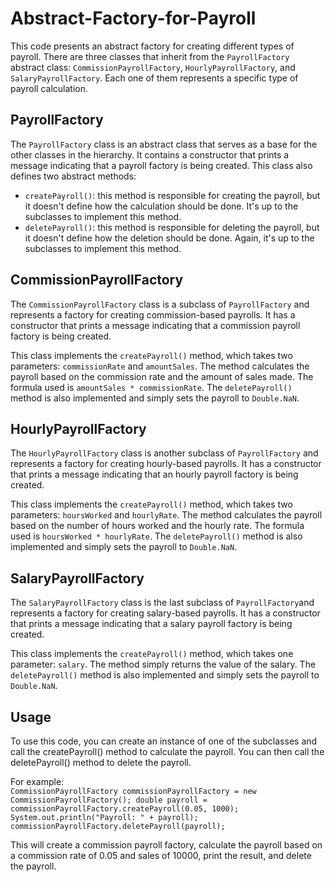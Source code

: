 # Abstract-Factory-for-Payroll
This code presents an abstract factory for creating different types of payroll. There are three classes that inherit from the `PayrollFactory` abstract class: `CommissionPayrollFactory`, `HourlyPayrollFactory`, and `SalaryPayrollFactory`. Each one of them represents a specific type of payroll calculation.

## PayrollFactory
The `PayrollFactory` class is an abstract class that serves as a base for the other classes in the hierarchy. It contains a constructor that prints a message indicating that a payroll factory is being created. This class also defines two abstract methods:

- `createPayroll()`: this method is responsible for creating the payroll, but it doesn't define how the calculation should be done. It's up to the subclasses to implement this method.
- `deletePayroll()`: this method is responsible for deleting the payroll, but it doesn't define how the deletion should be done. Again, it's up to the subclasses to implement this method.

## CommissionPayrollFactory
The `CommissionPayrollFactory` class is a subclass of `PayrollFactory` and represents a factory for creating commission-based payrolls. It has a constructor that prints a message indicating that a commission payroll factory is being created.

This class implements the `createPayroll()` method, which takes two parameters: `commissionRate` and `amountSales`. The method calculates the payroll based on the commission rate and the amount of sales made. The formula used is `amountSales * commissionRate`. The `deletePayroll()` method is also implemented and simply sets the payroll to `Double.NaN`.

## HourlyPayrollFactory
The `HourlyPayrollFactory` class is another subclass of `PayrollFactory` and represents a factory for creating hourly-based payrolls. It has a constructor that prints a message indicating that an hourly payroll factory is being created.

This class implements the `createPayroll()` method, which takes two parameters: `hoursWorked` and `hourlyRate`. The method calculates the payroll based on the number of hours worked and the hourly rate. The formula used is `hoursWorked * hourlyRate`. The `deletePayroll()` method is also implemented and simply sets the payroll to `Double.NaN`.

## SalaryPayrollFactory
The `SalaryPayrollFactory` class is the last subclass of `PayrollFactory`and represents a factory for creating salary-based payrolls. It has a constructor that prints a message indicating that a salary payroll factory is being created.

This class implements the `createPayroll()` method, which takes one parameter: `salary`. The method simply returns the value of the salary. The `deletePayroll()` method is also implemented and simply sets the payroll to `Double.NaN`.

## Usage
To use this code, you can create an instance of one of the subclasses and call the createPayroll() method to calculate the payroll. You can then call the deletePayroll() method to delete the payroll.

For example:<br>
`CommissionPayrollFactory commissionPayrollFactory = new CommissionPayrollFactory();
double payroll = commissionPayrollFactory.createPayroll(0.05, 1000);
System.out.println("Payroll: " + payroll);
commissionPayrollFactory.deletePayroll(payroll);`

This will create a commission payroll factory, calculate the payroll based on a commission rate of 0.05 and sales of 10000, print the result, and delete the payroll.
